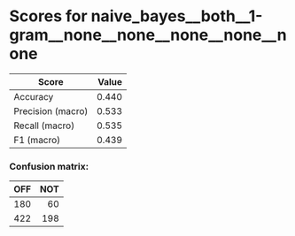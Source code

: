 # Scores for naive_bayes__both__1-gram__none__none__none__none__none
|      Score      |Value|
|-----------------|----:|
|Accuracy         |0.440|
|Precision (macro)|0.533|
|Recall (macro)   |0.535|
|F1 (macro)       |0.439|

### Confusion matrix:
|OFF|NOT|
|--:|--:|
|180| 60|
|422|198|
